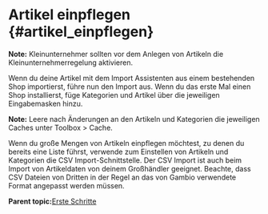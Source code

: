 # Artikel einpflegen {#artikel_einpflegen}

**Note:** Kleinunternehmer sollten vor dem Anlegen von Artikeln die Kleinunternehmerregelung aktivieren.

Wenn du deine Artikel mit dem Import Assistenten aus einem bestehenden Shop importierst, führe nun den Import aus. Wenn du das erste Mal einen Shop installierst, füge Kategorien und Artikel über die jeweiligen Eingabemasken hinzu.

**Note:** Leere nach Änderungen an den Artikeln und Kategorien die jeweiligen Caches unter Toolbox \> Cache.

Wenn du große Mengen von Artikeln einpflegen möchtest, zu denen du bereits eine Liste führst, verwende zum Einstellen von Artikeln und Kategorien die CSV Import-Schnittstelle. Der CSV Import ist auch beim Import von Artikeldaten von deinem Großhändler geeignet. Beachte, dass CSV Dateien von Dritten in der Regel an das von Gambio verwendete Format angepasst werden müssen.

**Parent topic:**[Erste Schritte](2_ErsteSchritte.md)

